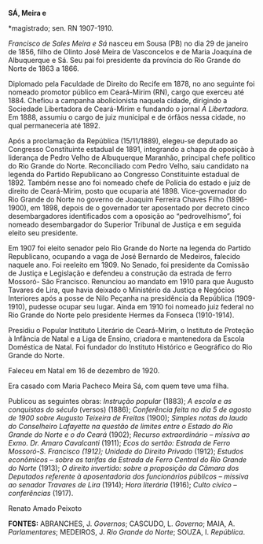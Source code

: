 **SÁ, Meira e**

\*magistrado; sen. RN 1907-1910.

*Francisco de Sales Meira e Sá* nasceu em Sousa (PB) no dia 29 de
janeiro de 1856, filho de Olinto José Meira de Vasconcelos e de Maria
Joaquina de Albuquerque e Sá. Seu pai foi presidente da província do Rio
Grande do Norte de 1863 a 1866.

Diplomado pela Faculdade de Direito do Recife em 1878, no ano seguinte
foi nomeado promotor público em Ceará-Mirim (RN), cargo que exerceu até
1884. Chefiou a campanha abolicionista naquela cidade, dirigindo a
Sociedade Libertadora de Ceará-Mirim e fundando o jornal *A
Libertadora*. Em 1888, assumiu o cargo de juiz municipal e de órfãos
nessa cidade, no qual permaneceria até 1892.

Após a proclamação da República (15/11/1889), elegeu-se deputado ao
Congresso Constituinte estadual de 1891, integrando a chapa de oposição
à liderança de Pedro Velho de Albuquerque Maranhão, principal chefe
político do Rio Grande do Norte. Reconciliado com Pedro Velho, saiu
candidato na legenda do Partido Republicano ao Congresso Constituinte
estadual de 1892. Também nesse ano foi nomeado chefe de Polícia do
estado e juiz de direito de Ceará-Mirim, posto que ocuparia até 1898.
Vice-governador do Rio Grande do Norte no governo de Joaquim Ferreira
Chaves Filho (1896-1900), em 1898, depois de o governador ter aposentado
por decreto cinco desembargadores identificados com a oposição ao
“pedrovelhismo”, foi nomeado desembargador do Superior Tribunal de
Justiça e em seguida eleito seu presidente.

Em 1907 foi eleito senador pelo Rio Grande do Norte na legenda do
Partido Republicano, ocupando a vaga de José Bernardo de Medeiros,
falecido naquele ano. Foi reeleito em 1909. No Senado, foi presidente da
Comissão de Justiça e Legislação e defendeu a construção da estrada de
ferro Mossoró- São Francisco. Renunciou ao mandato em 1910 para que
Augusto Tavares de Lira, que havia deixado o Ministério da Justiça e
Negócios Interiores após a posse de Nilo Peçanha na presidência da
República (1909-1910), pudesse ocupar seu lugar. Ainda em 1910 foi
nomeado juiz federal no Rio Grande do Norte pelo presidente Hermes da
Fonseca (1910-1914).

Presidiu o Popular Instituto Literário de Ceará-Mirim, o Instituto de
Proteção à Infância de Natal e a Liga de Ensino, criadora e mantenedora
da Escola Doméstica de Natal. Foi fundador do Instituto Histórico e
Geográfico do Rio Grande do Norte.

Faleceu em Natal em 16 de dezembro de 1920.

Era casado com Maria Pacheco Meira Sá, com quem teve uma filha.

Publicou as seguintes obras: *Instrução popular* (1883); *A escola e as
conquistas do século* (versos) (1886); *Conferência feita no dia 5 de
agosto de 1900 sobre Augusto Teixeira de Freitas* (1900); *Simples notas
do laudo do Conselheiro Lafayette na questão de limites entre o Estado
do Rio Grande do Norte e o do Ceará* (1902); *Recurso extraordinário –
missiva ao Exmo. Dr. Amaro Cavalcanti* (1911); *Ecos do sertão: Estrada
de Ferro Mossoró-S. Francisco (1912); Unidade do Direito Privado*
(1912); *Estudos econômicos – sobre as tarifas da Estrada de Ferro
Central do Rio Grande do Norte* (1913); *O direito invertido: sobre a
proposição da Câmara dos Deputados referente à aposentadoria dos
funcionários públicos – missiva ao senador Travares de Lira* (1914);
*Hora literária* (1916); *Culto cívico – conferências* (1917).

Renato Amado Peixoto

**FONTES:** ABRANCHES, J. *Governos*; CASCUDO, L. *Governo*; MAIA, A.
*Parlamentares*; MEDEIROS, J. *Rio* *Grande do Norte*; SOUZA, I.
*República*.
